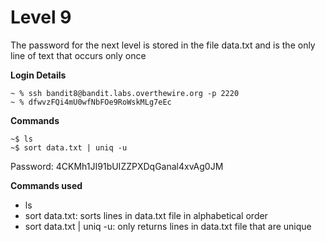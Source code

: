 # Level 9

The password for the next level is stored in the file data.txt and is the only line of text that occurs only once

**Login Details**
```
~ % ssh bandit8@bandit.labs.overthewire.org -p 2220
~ % dfwvzFQi4mU0wfNbFOe9RoWskMLg7eEc
```

**Commands**
```
~$ ls
~$ sort data.txt | uniq -u

```
Password: 4CKMh1JI91bUIZZPXDqGanal4xvAg0JM

**Commands used**
- ls
- sort data.txt: sorts lines in data.txt file in alphabetical order
- sort data.txt | uniq -u: only returns lines in data.txt file that are unique

